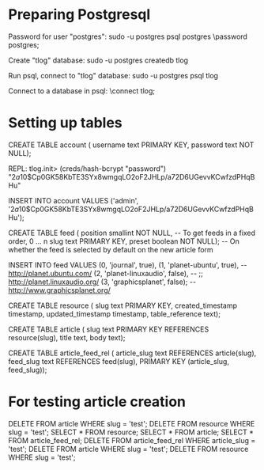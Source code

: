 # Preparing Postgresql

Password for user "postgres":
   sudo -u postgres psql postgres
   \password postgres;

Create "tlog" database:
   sudo -u postgres createdb tlog

Run psql, connect to "tlog" database:
   sudo -u postgres psql tlog

Connect to a database in psql:
   \connect tlog;


# Setting up tables

CREATE TABLE account (
   username text PRIMARY KEY,
   password text NOT NULL);

REPL:
   tlog.init> (creds/hash-bcrypt "password")
   "$2a$10$Cp0GK58KbTE3SYx8wmgqLO2oF2JHLp/a72D6UGevvKCwfzdPHqBHu"

INSERT INTO account VALUES
   ('admin', '$2a$10$Cp0GK58KbTE3SYx8wmgqLO2oF2JHLp/a72D6UGevvKCwfzdPHqBHu');

CREATE TABLE feed (
   position smallint NOT NULL, -- To get feeds in a fixed order, 0 ... n
   slug text PRIMARY KEY,
   preset boolean NOT NULL); -- On whether the feed is selected by default on the new article form

INSERT INTO feed VALUES
   (0, 'journal', true),
   (1, 'planet-ubuntu', true), -- http://planet.ubuntu.com/
   (2, 'planet-linuxaudio', false), -- ;; http://planet.linuxaudio.org/
   (3, 'graphicsplanet', false); -- http://www.graphicsplanet.org/

CREATE TABLE resource (
   slug text PRIMARY KEY,
   created_timestamp timestamp,
   updated_timestamp timestamp,
   table_reference text);

CREATE TABLE article (
   slug text PRIMARY KEY REFERENCES resource(slug),
   title text,
   body text);

CREATE TABLE article_feed_rel (
   article_slug text REFERENCES article(slug),
   feed_slug text REFERENCES feed(slug),
   PRIMARY KEY (article_slug, feed_slug));


# For testing article creation

DELETE FROM article WHERE slug = 'test'; DELETE FROM resource WHERE slug = 'test';
SELECT * FROM resource; SELECT * FROM article; SELECT * FROM article_feed_rel;
DELETE FROM article_feed_rel WHERE article_slug = 'test'; DELETE FROM article WHERE slug = 'test'; DELETE FROM resource WHERE slug = 'test';
